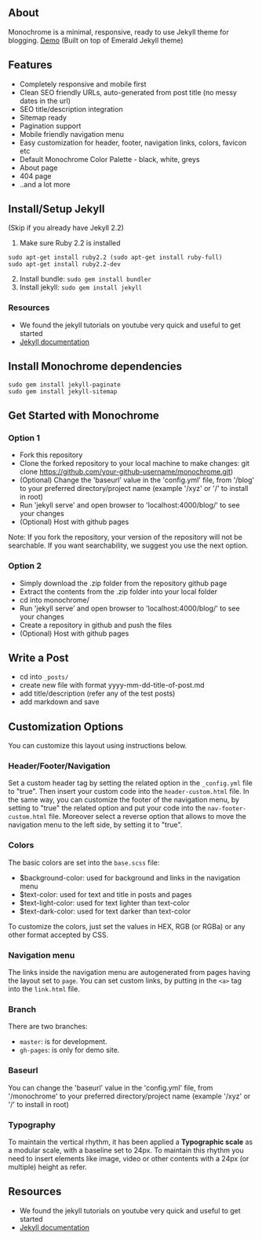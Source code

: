 ## About
Monochrome is a minimal, responsive, ready to use Jekyll theme for blogging. [Demo](https://dyutibarma.github.io/monochrome/)
(Built on top of Emerald Jekyll theme)

## Features

- Completely responsive and mobile first
- Clean SEO friendly URLs, auto-generated from post title (no messy dates in the url)
- SEO title/description integration
- Sitemap ready
- Pagination support
- Mobile friendly navigation menu
- Easy customization for header, footer, navigation links, colors, favicon etc
- Default Monochrome Color Palette - black, white, greys
- About page
- 404 page
- ..and a lot more

## Install/Setup Jekyll

(Skip if you already have Jekyll 2.2)

1. Make sure Ruby 2.2 is installed 
```
sudo apt-get install ruby2.2 (sudo apt-get install ruby-full)
sudo apt-get install ruby2.2-dev
```
2. Install bundle: `sudo gem install bundler`
3. Install jekyll: `sudo gem install jekyll`

### Resources

- We found the jekyll tutorials on youtube very quick and useful to get started
- [Jekyll documentation](http://jekyllrb.com)   


## Install Monochrome dependencies

```
sudo gem install jekyll-paginate
sudo gem install jekyll-sitemap

```

## Get Started with Monochrome

### Option 1 

- Fork this repository
- Clone the forked repository to your local machine to make changes: git clone https://github.com/your-github-username/monochrome.git)
- (Optional) Change the 'baseurl' value in the 'config.yml' file, from '/blog' to your preferred directory/project name (example '/xyz' or '/' to install in root)
- Run 'jekyll serve' and open browser to 'localhost:4000/blog/' to see your changes
- (Optional) Host with github pages

Note: If you fork the repository, your version of the repository will not be searchable. If you want searchability, we suggest you use the next option.


### Option 2

- Simply download the .zip folder from the repository github page
- Extract the contents from the .zip folder into your local folder
- cd into monochrome/
- Run 'jekyll serve' and open browser to 'localhost:4000/blog/' to see your changes
- Create a repository in github and push the files
- (Optional) Host with github pages

## Write a Post

- cd into  ``_posts/``
- create new file with format yyyy-mm-dd-title-of-post.md
- add title/description (refer any of the test posts)
- add markdown and save


## Customization Options

You can customize this layout using instructions below. 

### Header/Footer/Navigation

Set a custom header tag by setting the related option in the ``_config.yml`` file to "true". Then insert your custom code into the ``header-custom.html`` file.
In the same way, you can customize the footer of the navigation menu, by setting to "true" the related option and put your code into the ``nav-footer-custom.html`` file.
Moreover select a reverse option that allows to move the navigation menu to the left side, by setting it to "true".

### Colors

The basic colors are set into the ``base.scss`` file:
- $background-color: used for background and links in the navigation menu
- $text-color: used for text and title in posts and pages 
- $text-light-color: used for text lighter than text-color
- $text-dark-color: used for text darker than text-color

To customize the colors, just set the values in HEX, RGB (or RGBa) or any other format accepted by CSS.

### Navigation menu

The links inside the navigation menu are autogenerated from pages having the layout set to ``page``.
You can set custom links, by putting in the ``<a>`` tag into the ``link.html`` file.

### Branch
There are two branches: 
- ``master``: is for development.
- ``gh-pages``: is only for demo site.  

### Baseurl

You can change the 'baseurl' value in the 'config.yml' file, from '/monochrome' to your preferred directory/project name (example '/xyz' or '/' to install in root)

### Typography

To maintain the vertical rhythm, it has been applied a **Typographic scale** as a modular scale, with a baseline set to 24px. To maintain this rhythm you need to insert elements like image, video or other contents with a 24px (or multiple) height as refer.

## Resources

- We found the jekyll tutorials on youtube very quick and useful to get started
- [Jekyll documentation](http://jekyllrb.com)   
